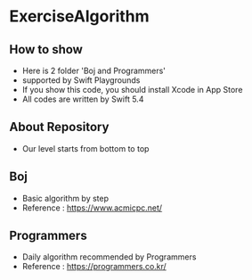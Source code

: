 # ExerciseAlgorithm

## How to show
* Here is 2 folder 'Boj and Programmers'
* supported by Swift Playgrounds
* If you show this code, you should install Xcode in App Store
* All codes are written by Swift 5.4 

## About Repository
* Our level starts from bottom to top

## Boj
* Basic algorithm by step
* Reference : https://www.acmicpc.net/

## Programmers
* Daily algorithm recommended by Programmers
* Reference : https://programmers.co.kr/
